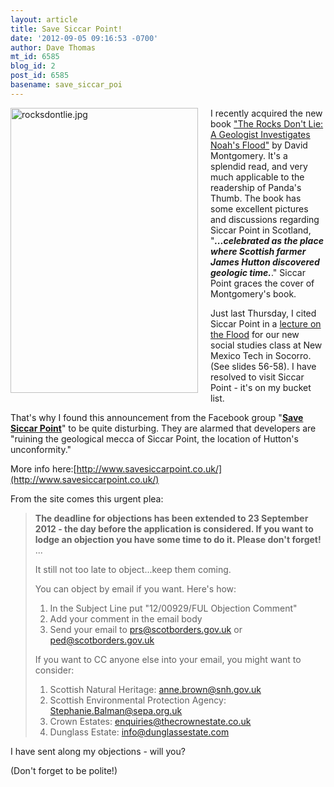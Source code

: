 ```yaml
---
layout: article
title: Save Siccar Point!
date: '2012-09-05 09:16:53 -0700'
author: Dave Thomas
mt_id: 6585
blog_id: 2
post_id: 6585
basename: save_siccar_poi
---
```

[<img src="http://pandasthumb.org/assets_c/2012/09/rocksdontlie-thumb-300x456-1117.jpg" alt="rocksdontlie.jpg" width="300" height="456" style="float: left; margin: 0 20px 20px 0;" class="mt-image-left" />](http://pandasthumb.org/assets_c/2012/09/rocksdontlie-1117.html)
I recently acquired the new book ["The Rocks Don't Lie: A Geologist Investigates Noah's Flood"](http://www.amazon.com/Rocks-Dont-Lie-Geologist-Investigates/dp/0393082393/ref=sr_1_1?s=books&amp;ie=UTF8&amp;qid=1346860418&amp;sr=1-1&amp;keywords=the+rocks+don%27t+lie) by David Montgomery.  It's a splendid read, and very much applicable to the readership of Panda's Thumb.  The book has some excellent pictures and discussions regarding Siccar Point in Scotland, "_**...celebrated as the place where Scottish farmer James Hutton discovered geologic time.**_."  Siccar Point graces the cover of Montgomery's book. 

Just last Thursday, I cited Siccar Point in a [lecture on the Flood](http://www.passcal.nmt.edu/~dthomas/classes/SS189flood.pdf) for our new social studies class at New Mexico Tech in Socorro. (See slides 56-58).  I have resolved to visit Siccar Point - it's on my bucket list.

That's why I found this announcement from the Facebook group "[**Save Siccar Point**](http://www.facebook.com/pages/Save-Siccar-Point/463995490307088)" to be quite disturbing.  They are alarmed that developers are "ruining the geological mecca of Siccar Point, the location of Hutton's unconformity."

More info here:[http://www.savesiccarpoint.co.uk/](http://www.savesiccarpoint.co.uk/)

From the site comes this urgent plea:

> **The deadline for objections has been extended to 23 September 2012 - the day before the application is considered. If you want to lodge an objection you have some time to do it. Please don't forget!**
> ...
> 
> It still not too late to object...keep them coming.
> 
> You can object by email if you want. Here's how:
> 
> 
> 
> 1. In the Subject Line put "12/00929/FUL Objection Comment"
> 1. Add your comment in the email body
> 1. Send your email to prs@scotborders.gov.uk or ped@scotborders.gov.uk
> 
> 
> If you want to CC anyone else into your email, you might want to consider:
> 
> 
> 
> 1. Scottish Natural Heritage: anne.brown@snh.gov.uk
> 1. Scottish Environmental Protection Agency: Stephanie.Balman@sepa.org.uk
> 1. Crown Estates: enquiries@thecrownestate.co.uk
> 1. Dunglass Estate: info@dunglassestate.com

I have sent along my objections - will you?

(Don't forget to be polite!)
